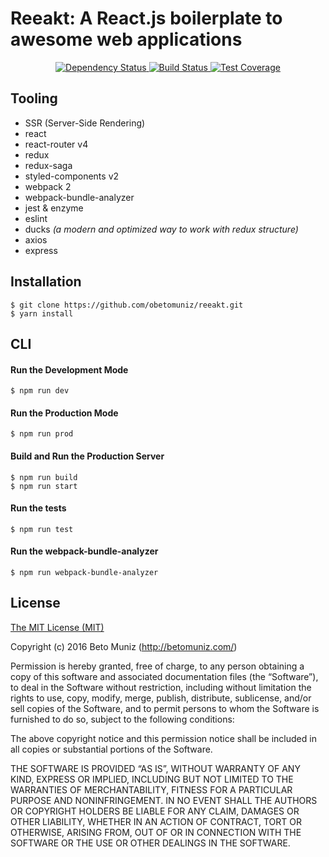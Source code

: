 # Reeakt: A React.js boilerplate to awesome web applications

<div align="center">
  <a href="https://dependencyci.com/github/obetomuniz/reeakt">
    <img src="https://dependencyci.com/github/obetomuniz/reeakt/badge?maxAge=0" alt="Dependency Status" />
  </a>
  <a href="https://travis-ci.org/obetomuniz/reeakt">
    <img src="https://travis-ci.org/obetomuniz/reeakt.svg?maxAge=0&branch=master" alt="Build Status" />
  </a>
  <a href="https://coveralls.io/github/obetomuniz/reeakt?branch=master">
    <img src="https://coveralls.io/repos/github/obetomuniz/reeakt/badge.svg?maxAge=0&branch=master" alt="Test Coverage" />
  </a>
</div>

## Tooling

- SSR (Server-Side Rendering)
- react
- react-router v4
- redux
- redux-saga
- styled-components v2
- webpack 2
- webpack-bundle-analyzer
- jest & enzyme
- eslint
- ducks _(a modern and optimized way to work with redux structure)_
- axios
- express

## Installation
````
$ git clone https://github.com/obetomuniz/reeakt.git
$ yarn install
````

## CLI

#### Run the Development Mode
````
$ npm run dev
````

#### Run the Production Mode
````
$ npm run prod
````

#### Build and Run the Production Server
````
$ npm run build
$ npm run start
````

#### Run the tests
````
$ npm run test
````

#### Run the webpack-bundle-analyzer
````
$ npm run webpack-bundle-analyzer
````

## License

[The MIT License (MIT)](https://betomuniz.mit-license.org/)

Copyright (c) 2016 Beto Muniz (http://betomuniz.com/)

Permission is hereby granted, free of charge, to any person obtaining a copy of this software and associated documentation files (the “Software”), to deal in the Software without restriction, including without limitation the rights to use, copy, modify, merge, publish, distribute, sublicense, and/or sell copies of the Software, and to permit persons to whom the Software is furnished to do so, subject to the following conditions:

The above copyright notice and this permission notice shall be included in all copies or substantial portions of the Software.

THE SOFTWARE IS PROVIDED “AS IS”, WITHOUT WARRANTY OF ANY KIND, EXPRESS OR IMPLIED, INCLUDING BUT NOT LIMITED TO THE WARRANTIES OF MERCHANTABILITY, FITNESS FOR A PARTICULAR PURPOSE AND NONINFRINGEMENT. IN NO EVENT SHALL THE AUTHORS OR COPYRIGHT HOLDERS BE LIABLE FOR ANY CLAIM, DAMAGES OR OTHER LIABILITY, WHETHER IN AN ACTION OF CONTRACT, TORT OR OTHERWISE, ARISING FROM, OUT OF OR IN CONNECTION WITH THE SOFTWARE OR THE USE OR OTHER DEALINGS IN THE SOFTWARE.
